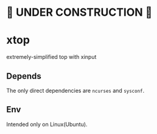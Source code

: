# 🚧 UNDER CONSTRUCTION 🚧

# xtop 

extremely-simplified top with xinput

## Depends

The only direct dependencies are `ncurses` and `sysconf`.

## Env

Intended only on Linux(Ubuntu).
